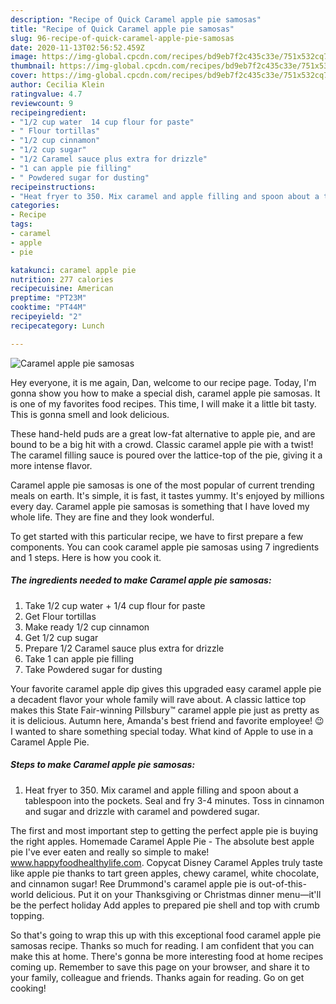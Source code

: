 ```yaml
---
description: "Recipe of Quick Caramel apple pie samosas"
title: "Recipe of Quick Caramel apple pie samosas"
slug: 96-recipe-of-quick-caramel-apple-pie-samosas
date: 2020-11-13T02:56:52.459Z
image: https://img-global.cpcdn.com/recipes/bd9eb7f2c435c33e/751x532cq70/caramel-apple-pie-samosas-recipe-main-photo.jpg
thumbnail: https://img-global.cpcdn.com/recipes/bd9eb7f2c435c33e/751x532cq70/caramel-apple-pie-samosas-recipe-main-photo.jpg
cover: https://img-global.cpcdn.com/recipes/bd9eb7f2c435c33e/751x532cq70/caramel-apple-pie-samosas-recipe-main-photo.jpg
author: Cecilia Klein
ratingvalue: 4.7
reviewcount: 9
recipeingredient:
- "1/2 cup water  14 cup flour for paste"
- " Flour tortillas"
- "1/2 cup cinnamon"
- "1/2 cup sugar"
- "1/2 Caramel sauce plus extra for drizzle"
- "1 can apple pie filling"
- " Powdered sugar for dusting"
recipeinstructions:
- "Heat fryer to 350. Mix caramel and apple filling and spoon about a tablespoon into the pockets. Seal and fry 3-4 minutes. Toss in cinnamon and sugar and drizzle with caramel and powdered sugar."
categories:
- Recipe
tags:
- caramel
- apple
- pie

katakunci: caramel apple pie 
nutrition: 277 calories
recipecuisine: American
preptime: "PT23M"
cooktime: "PT44M"
recipeyield: "2"
recipecategory: Lunch

---
```



![Caramel apple pie samosas](https://img-global.cpcdn.com/recipes/bd9eb7f2c435c33e/751x532cq70/caramel-apple-pie-samosas-recipe-main-photo.jpg)

Hey everyone, it is me again, Dan, welcome to our recipe page. Today, I'm gonna show you how to make a special dish, caramel apple pie samosas. It is one of my favorites food recipes. This time, I will make it a little bit tasty. This is gonna smell and look delicious.

These hand-held puds are a great low-fat alternative to apple pie, and are bound to be a big hit with a crowd. Classic caramel apple pie with a twist! The caramel filling sauce is poured over the lattice-top of the pie, giving it a more intense flavor.

Caramel apple pie samosas is one of the most popular of current trending meals on earth. It's simple, it is fast, it tastes yummy. It's enjoyed by millions every day. Caramel apple pie samosas is something that I have loved my whole life. They are fine and they look wonderful.


To get started with this particular recipe, we have to first prepare a few components. You can cook caramel apple pie samosas using 7 ingredients and 1 steps. Here is how you cook it.

<!--inarticleads1-->

##### The ingredients needed to make Caramel apple pie samosas:

1. Take 1/2 cup water + 1/4 cup flour for paste
1. Get  Flour tortillas
1. Make ready 1/2 cup cinnamon
1. Get 1/2 cup sugar
1. Prepare 1/2 Caramel sauce plus extra for drizzle
1. Take 1 can apple pie filling
1. Take  Powdered sugar for dusting


Your favorite caramel apple dip gives this upgraded easy caramel apple pie a decadent flavor your whole family will rave about. A classic lattice top makes this State Fair-winning Pillsbury™ caramel apple pie just as pretty as it is delicious. Autumn here, Amanda&#39;s best friend and favorite employee! 😉 I wanted to share something special today. What kind of Apple to use in a Caramel Apple Pie. 

<!--inarticleads2-->

##### Steps to make Caramel apple pie samosas:

1. Heat fryer to 350. Mix caramel and apple filling and spoon about a tablespoon into the pockets. Seal and fry 3-4 minutes. Toss in cinnamon and sugar and drizzle with caramel and powdered sugar.


The first and most important step to getting the perfect apple pie is buying the right apples. Homemade Caramel Apple Pie - The absolute best apple pie I&#39;ve ever eaten and really so simple to make! www.happyfoodhealthylife.com. Copycat Disney Caramel Apples truly taste like apple pie thanks to tart green apples, chewy caramel, white chocolate, and cinnamon sugar! Ree Drummond&#39;s caramel apple pie is out-of-this-world delicious. Put it on your Thanksgiving or Christmas dinner menu—it&#39;ll be the perfect holiday Add apples to prepared pie shell and top with crumb topping. 

So that's going to wrap this up with this exceptional food caramel apple pie samosas recipe. Thanks so much for reading. I am confident that you can make this at home. There's gonna be more interesting food at home recipes coming up. Remember to save this page on your browser, and share it to your family, colleague and friends. Thanks again for reading. Go on get cooking!
